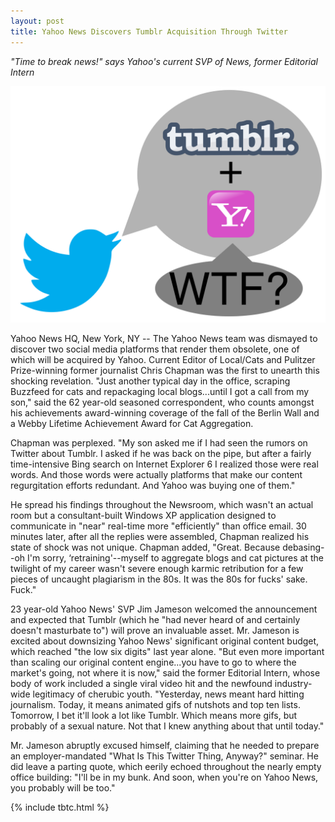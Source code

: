 ```yaml
---
layout: post
title: Yahoo News Discovers Tumblr Acquisition Through Twitter
---
```


*"Time to break news!" says Yahoo's current SVP of News, former Editorial Intern*

![Yahoo Tumbles](/assets/2013-05-28-yahoo.svg)

Yahoo News HQ, New York, NY -- The Yahoo News team was dismayed to discover two social media platforms that render them obsolete, one of which will be acquired by Yahoo. Current Editor of Local/Cats and Pulitzer Prize-winning former journalist Chris Chapman was the first to unearth this shocking revelation. "Just another typical day in the office, scraping Buzzfeed for cats and repackaging local blogs...until I got a call from my son," said the 62 year-old seasoned correspondent, who counts amongst his achievements award-winning coverage of the fall of the Berlin Wall and a Webby Lifetime Achievement Award for Cat Aggregation. 

Chapman was perplexed. "My son asked me if I had seen the rumors on Twitter about Tumblr. I asked if he was back on the pipe, but after a fairly time-intensive Bing search on Internet Explorer 6 I realized those were real words. And those words were actually platforms that make our content regurgitation efforts redundant. And Yahoo was buying one of them." 

He spread his findings throughout the Newsroom, which wasn't an actual room but a consultant-built Windows XP application designed to communicate in "near" real-time more "efficiently" than office email. 30 minutes later, after all the replies were assembled, Chapman realized his state of shock was not unique. Chapman added, "Great. Because debasing--oh I'm sorry, ‘retraining'--myself to aggregate blogs and cat pictures at the twilight of my career wasn't severe enough karmic retribution for a few pieces of uncaught plagiarism in the 80s. It was the 80s for fucks' sake. Fuck."

23 year-old Yahoo News' SVP Jim Jameson welcomed the announcement and expected that Tumblr (which he "had never heard of and certainly doesn't masturbate to") will prove an invaluable asset. Mr. Jameson is excited about downsizing Yahoo News' significant original content budget, which reached "the low six digits" last year alone. "But even more important than scaling our original content engine...you have to go to where the market's going, not where it is now," said the former Editorial Intern, whose body of work included a single viral video hit and the newfound industry-wide legitimacy of cherubic youth. "Yesterday, news meant hard hitting journalism. Today, it means animated gifs of nutshots and top ten lists. Tomorrow, I bet it'll look a lot like Tumblr. Which means more gifs, but probably of a sexual nature. Not that I knew anything about that until today."

Mr. Jameson abruptly excused himself, claiming that he needed to prepare an employer-mandated "What Is This Twitter Thing, Anyway?" seminar. He did leave a parting quote, which eerily echoed throughout the nearly empty office building: "I'll be in my bunk. And soon, when you're on Yahoo News, you probably will be too." 

{% include tbtc.html %}
